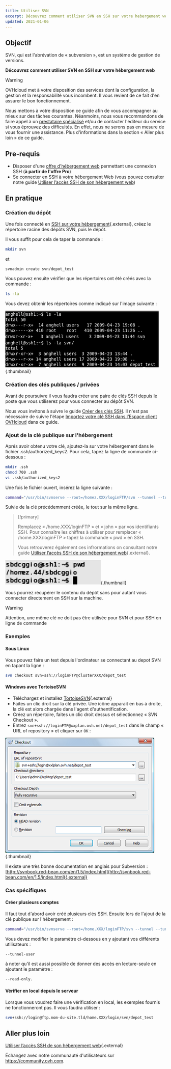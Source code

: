 ```yaml
---
title: Utiliser SVN
excerpt: Découvrez comment utiliser SVN en SSH sur votre hebergement web
updated: 2021-01-06
---
```


## Objectif

SVN, qui est l'abrévation de « subversion », est un système de gestion de versions. 

**Découvrez comment utiliser SVN en SSH sur votre hébergement web**

> [!warning]
>
> OVHcloud met à votre disposition des services dont la configuration, la gestion et la responsabilité vous incombent. Il vous revient de ce fait d'en assurer le bon fonctionnement.
> 
> Nous mettons à votre disposition ce guide afin de vous accompagner au mieux sur des tâches courantes. Néanmoins, nous vous recommandons de faire appel à un [prestataire spécialisé](https://partner.ovhcloud.com/fr/directory/) et/ou de contacter l'éditeur du service si vous éprouvez des difficultés. En effet, nous ne serons pas en mesure de vous fournir une assistance. Plus d'informations dans la section « Aller plus loin » de ce guide.
> 

## Pre-requis

- Disposer d'une [offre d'hébergement web](https://www.ovhcloud.com/fr/web-hosting/) permettant une connexion SSH (**à partir de l'offre Pro**)
- Se connecter en SSH à votre hébergement Web (vous pouvez consulter notre guide [Utiliser l’accès SSH de son hébergement web](/pages/web_cloud/web_hosting/ssh_on_webhosting))

## En pratique

### Création du dépôt

Une fois connecté en [SSH sur votre hébergement](/pages/web_cloud/web_hosting/ssh_on_webhosting){.external}, créez le répertoire racine des dépôts SVN, puis le dépôt.

Il vous suffit pour cela de taper la commande :

```bash
mkdir svn
```

et

```bash
svnadmin create svn/depot_test
```

Vous pouvez ensuite vérifier que les répertoires ont été créés avec la commande :

```bash
ls -la
```

Vous devez obtenir les répertoires comme indiqué sur l'image suivante :

![hosting](images/3078.png){.thumbnail}

### Création des clés publiques / privées

Avant de poursuivre il vous faudra créer une paire de clés SSH depuis le poste que vous utiliserez pour vous connecter au dépôt SVN.

Nous vous invitons à suivre le guide [Créer des clés SSH](/pages/public_cloud/compute/public-cloud-first-steps#etape-1-creer-des-cles-ssh/). Il n'est pas nécessaire de suivre l'étape [Importez votre clé SSH dans l’Espace client OVHcloud](/pages/public_cloud/compute/public-cloud-first-steps#etape-1-creer-des-cles-ssh/#importez-votre-cle-ssh-dans-lespace-client-ovhcloud) dans ce guide.

### Ajout de la clé publique sur l'hébergement

Aprés avoir obtenu votre clé, ajoutez-la sur votre hébergement dans le fichier .ssh/authorized_keys2. Pour cela, tapez la ligne de commande ci-dessous :

```bash
mkdir .ssh
chmod 700 .ssh
vi .ssh/authorized_keys2
```

Une fois le fichier ouvert, insérez la ligne suivante :

```bash
command="/usr/bin/svnserve --root=/homez.XXX/loginFTP/svn --tunnel --tunnel-user=john",no-port-forwarding,no-agent-forwarding,no-X11-forwarding,no-pty
```

Suivie de la clé précédemment créée, le tout sur la même ligne.

> [!primary]
>
> Remplacez « /home.XXX/loginFTP » et « john » par vos identifiants SSH. 
> Pour connaître les chiffres à utiliser pour remplacer « /home.XXX/loginFTP »  tapez la commande « pwd » en SSH.
>
> Vous retrouverez également ces infrormations on consultant notre guide [Utiliser l’accès SSH de son hébergement web](/pages/web_cloud/web_hosting/ssh_on_webhosting){.external}.
> 

![hosting](images/3080.png){.thumbnail}

Vous pourrez récupérer le contenu du dépôt sans pour autant vous connecter directement en SSH sur la machine.

> [!warning]
>
> Attention, une même clé ne doit pas être utilisée pour SVN et pour SSH en
> ligne de commande
> 

### Exemples

#### Sous Linux

Vous pouvez faire un test depuis l'ordinateur se connectant au depot SVN en tapant la ligne :

```bash
svn checkout svn+ssh://loginFTP@clusterXXX/depot_test
```

#### Windows avec TortoiseSVN

- Téléchargez et installez [TortoiseSVN](https://tortoisesvn.net/downloads.html){.external}
- Faites un clic droit sur la clé privée. Une icône apparait en bas à droite, la clé est alors chargée dans l'agent d'authentification.
- Créez un répertoire, faites un clic droit dessus et sélectionnez « SVN Checkout ». 
- Entrez `svn+ssh://loginFTP@xxplan.ovh.net/depot_test` dans le champ « URL of repository » et cliquer sur `OK` :

![hosting](images/3081.png){.thumbnail}

Il existe une très bonne documentation en anglais pour Subversion : [http://svnbook.red-bean.com/en/1.5/index.html](http://svnbook.red-bean.com/en/1.5/index.html){.external}

### Cas spécifiques

#### Créer plusieurs comptes

Il faut tout d'abord avoir créé plusieurs clés SSH. Ensuite lors de l'ajout de la clé publique sur l'hébergement :

```bash
command="/usr/bin/svnserve --root=/home.XXX/loginFTP/svn --tunnel --tunnel-user=marc",no-port-forwarding,no-agent-forwarding,no-X11-forwarding,no-pty
```

Vous devez modifier le paramètre ci-dessous en y ajoutant vos différents utilisateurs :

```bash
--tunnel-user
```

à noter qu'il est aussi possible de donner des accès en lecture-seule en ajoutant le paramètre :

```bash
--read-only.
```

#### Vérifier en local depuis le serveur

Lorsque vous voudrez faire une vérification en local, les exemples fournis ne fonctionneront pas. Il vous faudra utiliser :

```bash
svn+ssh://login@ftp.nom-du-site.tld/home.XXX/login/svn/depot_test
```

## Aller plus loin

[Utiliser l’accès SSH de son hébergement web](/pages/web_cloud/web_hosting/ssh_on_webhosting){.external}

Échangez avec notre communauté d'utilisateurs sur <https://community.ovh.com>.
